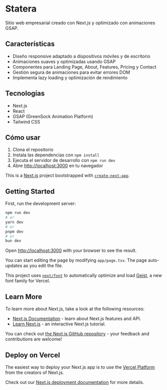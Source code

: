 # Statera

Sitio web empresarial creado con Next.js y optimizado con animaciones GSAP.

## Características

- Diseño responsive adaptado a dispositivos móviles y de escritorio
- Animaciones suaves y optimizadas usando GSAP
- Componentes para Landing Page, About, Features, Pricing y Contact
- Gestión segura de animaciones para evitar errores DOM
- Implementa lazy loading y optimización de rendimiento

## Tecnologías

- Next.js
- React
- GSAP (GreenSock Animation Platform)
- Tailwind CSS

## Cómo usar

1. Clona el repositorio
2. Instala las dependencias con `npm install`
3. Ejecuta el servidor de desarrollo con `npm run dev`
4. Abre [http://localhost:3000](http://localhost:3000) en tu navegador

This is a [Next.js](https://nextjs.org) project bootstrapped with [`create-next-app`](https://nextjs.org/docs/app/api-reference/cli/create-next-app).

## Getting Started

First, run the development server:

```bash
npm run dev
# or
yarn dev
# or
pnpm dev
# or
bun dev
```

Open [http://localhost:3000](http://localhost:3000) with your browser to see the result.

You can start editing the page by modifying `app/page.tsx`. The page auto-updates as you edit the file.

This project uses [`next/font`](https://nextjs.org/docs/app/building-your-application/optimizing/fonts) to automatically optimize and load [Geist](https://vercel.com/font), a new font family for Vercel.

## Learn More

To learn more about Next.js, take a look at the following resources:

- [Next.js Documentation](https://nextjs.org/docs) - learn about Next.js features and API.
- [Learn Next.js](https://nextjs.org/learn) - an interactive Next.js tutorial.

You can check out [the Next.js GitHub repository](https://github.com/vercel/next.js) - your feedback and contributions are welcome!

## Deploy on Vercel

The easiest way to deploy your Next.js app is to use the [Vercel Platform](https://vercel.com/new?utm_medium=default-template&filter=next.js&utm_source=create-next-app&utm_campaign=create-next-app-readme) from the creators of Next.js.

Check out our [Next.js deployment documentation](https://nextjs.org/docs/app/building-your-application/deploying) for more details.
